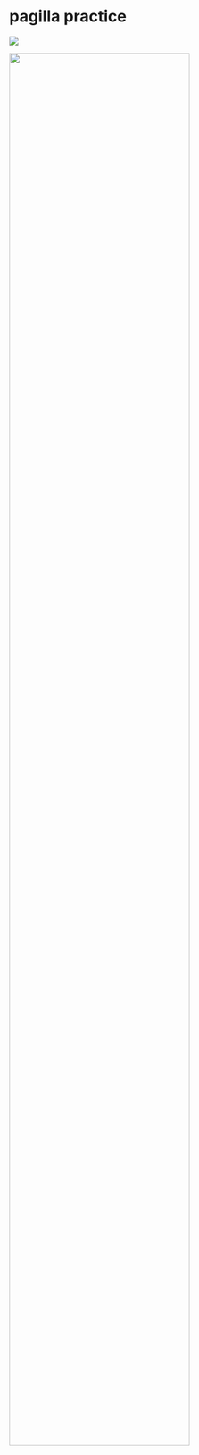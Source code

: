 # pagilla practice
[![](https://github.com/eoinoconnell04/pagila_practice/workflows/tests/badge.svg)](https://github.com/eoinoconnell04/pagila_practice/actions?query=workflow%3Atests)

<img src=dvd-rental-sample-database-diagram.png width=80% />
